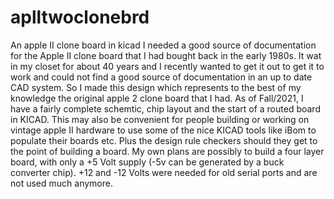 # aplltwoclonebrd
An apple II clone board in kicad 
I needed a good source of documentation for the Apple II clone board that I had bought back in the early 1980s.   It wat in my closet for about 40 years and I recently wanted to get it out to get it to work and could not find a good source of documentation in an up to date CAD system.   So I made this design which represents to the best of my knowledge the original apple 2 clone board that I had.
As of Fall/2021, I have a fairly complete schemtic, chip layout and the start of a routed board in KICAD.    This may also be convenient for people building or working on vintage apple II hardware to use some of the nice KICAD tools like iBom to populate their boards etc.    Plus the design rule checkers should they get to the point of building a board.   My own plans are possibly to build a four layer board, with only a +5 Volt supply (-5v can be generated by a buck converter chip).
+12 and -12 Volts were needed for old serial ports and are not used much anymore.
